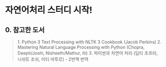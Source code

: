 # 자연어처리 스터디 시작!

## 0. 참고한 도서

<blockquote>
1. Python 3 Text Processing with NLTK 3 Cookbook (Jacob Perkins)  
2. Mastering Natural Language Processing with Python (Chopra, Deepti/Joshi, Nisheeth/Mathur, Iti)  
3. 파이썬과 차연어 처리 (딥티 초프라, 니쉬트 조쉬, 이티 마투르) - 2번책 번역  

</blockquote>
